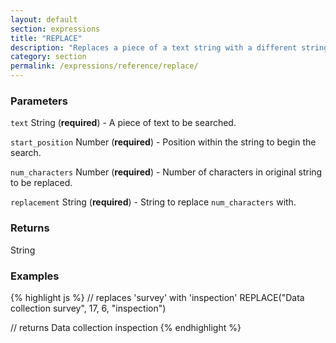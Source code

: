 ```yaml
---
layout: default
section: expressions
title: "REPLACE"
description: "Replaces a piece of a text string with a different string."
category: section
permalink: /expressions/reference/replace/
---
```


### Parameters

`text` String (__required__) - A piece of text to be searched.

`start_position` Number (__required__) - Position within the string to begin the search.

`num_characters` Number (__required__) - Number of characters in original string to be replaced.

`replacement` String (__required__) - String to replace `num_characters` with.

### Returns

String

### Examples

{% highlight js %}
// replaces 'survey' with 'inspection'
REPLACE("Data collection survey", 17, 6, "inspection")

// returns Data collection inspection
{% endhighlight %}